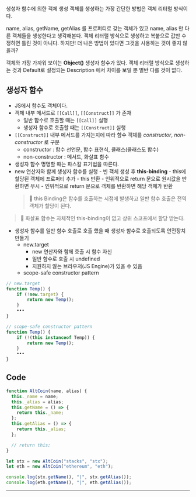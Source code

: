 생성자 함수에 의한 객체 생성
객체를 생성하는 가장 간단한 방법은 객체 리터럴 방식이다.

name, alias, getName, getAlias 를 프로퍼티로 갖는 객체가 있고 name, alias 만 다른 객체들을 생성한다고 생각해본다. 객체 리터럴 방식으로 생성하고 복붙으로 값만 수정하면 틀린 것이 아니다. 하지만! 더 나은 방법이 있다면 그것을 사용하는 것이 좋지 않을까?

객체와 가장 가까워 보이는 **Object()** 생성자 함수가 있다. 객체 리터럴 방식으로 생성하는 것과 Default로 설정되는 Description 에서 차이를 보일 뿐 별반 다를 것이 없다.

## 생성자 함수

- JS에서 함수도 객체이다.
- 객체 내부 메서드로 `[[Call]]`, `[[Construct]]` 가 존재
  - 일반 함수로 호출할 때는 `[[Call]]` 실행
  - 생성자 함수로 호출할 때는 `[[Construct]]` 실행
- `[[Construct]]` 내부 메서드를 가지는지에 따라 함수 객체를 _constructor_, _non-constructor_ 로 구분
  - constructor : 함수 선언문, 함수 표현식, 클래스(클래스도 함수)
  - non-constructor : 메서드, 화살표 함수
- 생성자 함수 명명할 때는 파스칼 표기법을 따른다.
- new 연산자와 함께 생성자 함수를 실행 - 빈 객체 생성 후 **this-binding** - this에 할당된 객체에 프로퍼티 추가 - this 반환 - 인위적으로 return 문으로 원시값을 반환하면 무시 - 인위적으로 return 문으로 객체를 반환하면 해당 객체가 반환
  > 👀 this Binding은 함수를 호출하는 시점에 발생하고 일반 함수 호출은 전역객체가 할당이 된다.

> 👀 화살표 함수는 자체적인 this-binding이 없고 상위 스코프에서 할당 받는다.

- 생성자 함수를 일반 함수 호출로 호출 했을 때 생성자 함수로 호출되도록 안전장치 만들기
  - new.target
    - new 연산자와 함께 호출 시 함수 자신
    - 일반 함수로 호출 시 undefined
    - 지원하지 않는 브라우저(JS Engine)가 있을 수 있음
  - scope-safe constructor pattern

```js
// new.target
function Temp() {
	if (!new.target) {
		return new Temp();
	}
	•••
}

// scope-safe constructor pattern
function Temp() {
	if (!(this instanceof Temp)) {
		return new Temp();
	}
	•••
}
```

## Code

```js
function AltCoin(name, alias) {
  this._name = name;
  this._alias = alias;
  this.getName = () => {
    return this._name;
  };
  this.getAlias = () => {
    return this._alias;
  };

  // return this;
}

let stx = new AltCoin("stacks", "stx");
let eth = new AltCoin("ethereum", "eth");

console.log(stx.getName(), "|", stx.getAlias());
console.log(eth.getName(), "|", eth.getAlias());
```

---

